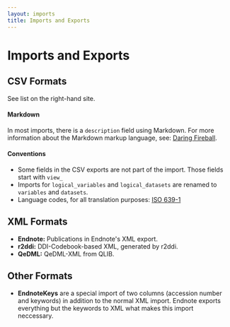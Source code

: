 ```yaml
---
layout: imports
title: Imports and Exports
---
```


Imports and Exports
===================

CSV Formats
-----------

See list on the right-hand site.

#### Markdown

In most imports, there is a `description` field using Markdown. For more
information about the Markdown markup language, see:
[Daring Fireball](http://daringfireball.net/projects/markdown/).

#### Conventions

* Some fields in the CSV exports are not part of the import.
  Those fields start with `view_`
* Imports for `logical_variables` and `logical_datasets` are renamed to
  `variables` and `datasets`.
* Language codes, for all translation purposes: [ISO 639-1](http://en.wikipedia.org/wiki/List_of_ISO_639-1_codes)

XML Formats
-----------

* **Endnote:** Publications in Endnote's XML export.
* **r2ddi:** DDI-Codebook-based XML, generated by r2ddi.
* **QeDML:** QeDML-XML from QLIB.

Other Formats
-------------

* **EndnoteKeys** are a special import of two columns (accession number and
  keywords) in addition to the normal XML import. Endnote exports everything
  but the keywords to XML what makes this import neccessary.
